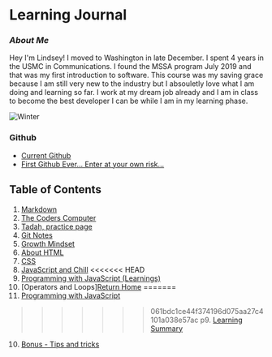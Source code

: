 # Learning Journal



### _About Me_
Hey I'm Lindsey! I moved to Washington in late December. I spent 4 years in the USMC in Communications. I found the MSSA program July 2019 and that was my first introduction to software. This course was my saving grace because I am still very new to the industry but I absouletly love what I am doing and learning so far. I work at my dream job already and I am in class to become the best developer I can be while I am in my learning phase. 

![Winter](https://www.pexels.com/photo/snowy-field-3278087/)

### **Github**
- [Current Github](https://github.com/lindseyshepard) 
- [First Github Ever... Enter at your own risk...](https://github.com/lindseyshepard1) 




## Table of Contents

1. [Markdown](https://lindseyshepard.github.io/learning-journal-repo/notes-about-markdown)  
2. [The Coders Computer](https://lindseyshepard.github.io/learning-journal-repo/the-coders-computer)  
3. [Tadah, practice page](https://lindseyshepard.github.io/learning-journal-repo/new-file)  
4. [Git Notes](https://lindseyshepard.github.io/learning-journal-repo/git-notes)   
5. [Growth Mindset](https://lindseyshepard.github.io/learning-journal-repo/growth-mindset)  
6. [About HTML](https://lindseyshepard.github.io/learning-journal-repo/hypertext-html)   
7. [CSS](https://lindseyshepard.github.io/learning-journal-repo/my-css-adventure)  
8. [JavaScript and Chill](https://lindseyshepard.github.io/learning-journal-repo/lets-JavaScript)
<<<<<<< HEAD
9. [Programming with JavaScript (Learnings)](https://lindseyshepard.github.io/learning-journal-repo/programming-with-JavaScript)
9. [Operators and Loops][Return Home](https://lindseyshepard.github.io/learning-journal-repo/operators-and-loops)
=======
9. [Programming with JavaScript](https://lindseyshepard.github.io/learning-journal-repo/programming-with-javascript)
>>>>>>> 061bdc1ce44f374196d075aa27c4101a038e57ac
p9. [Learning Summary](https://lindseyshepard.github.io/learning-journal-repo/learning-is-occurring)  
10. [Bonus - Tips and tricks](https://lindseyshepard.github.io/learning-journal-repo/tips-and-tricks)

